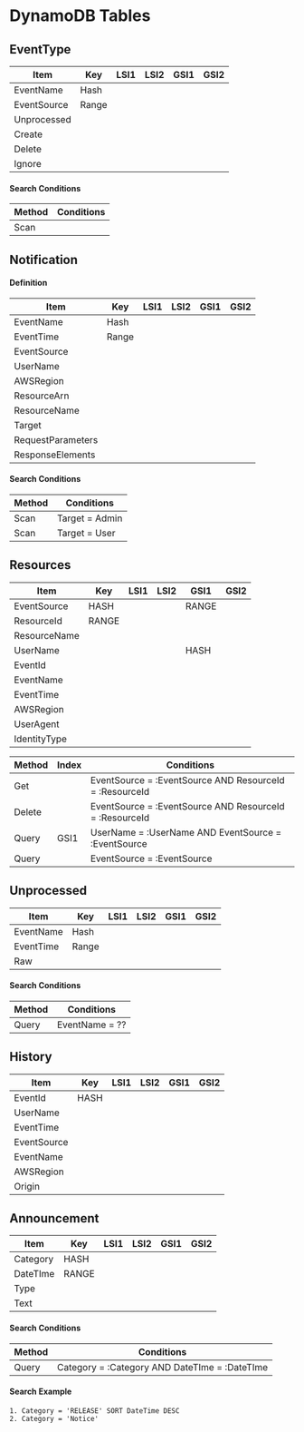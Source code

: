 # DynamoDB Tables

## EventType

| Item        | Key   | LSI1 | LSI2 | GSI1 | GSI2 |
| ----------- | ----- | ---- | ---- | ---- | ---- |
| EventName   | Hash  |      |      |      |      |
| EventSource | Range |      |      |      |      |
| Unprocessed |       |      |      |      |      |
| Create      |       |      |      |      |      |
| Delete      |       |      |      |      |      |
| Ignore      |       |      |      |      |      |

#### Search Conditions

| Method | Conditions |
| ------ | ---------- |
| Scan   |            |

## Notification

#### Definition

| Item              | Key   | LSI1 | LSI2 | GSI1 | GSI2 |
| ----------------- | ----- | ---- | ---- | ---- | ---- |
| EventName         | Hash  |      |      |      |      |
| EventTime         | Range |      |      |      |      |
| EventSource       |       |      |      |      |      |
| UserName          |       |      |      |      |      |
| AWSRegion         |       |      |      |      |      |
| ResourceArn       |       |      |      |      |      |
| ResourceName      |       |      |      |      |      |
| Target            |       |      |      |      |      |
| RequestParameters |       |      |      |      |      |
| ResponseElements  |       |      |      |      |      |

#### Search Conditions

| Method | Conditions     |
| ------ | -------------- |
| Scan   | Target = Admin |
| Scan   | Target = User  |

## Resources

| Item         | Key   | LSI1 | LSI2 | GSI1  | GSI2 |
| ------------ | ----- | ---- | ---- | ----- | ---- |
| EventSource  | HASH  |      |      | RANGE |      |
| ResourceId   | RANGE |      |      |       |      |
| ResourceName |       |      |      |       |      |
| UserName     |       |      |      | HASH  |      |
| EventId      |       |      |      |       |      |
| EventName    |       |      |      |       |      |
| EventTime    |       |      |      |       |      |
| AWSRegion    |       |      |      |       |      |
| UserAgent    |       |      |      |       |      |
| IdentityType |       |      |      |       |      |

| Method | Index | Conditions                                              |
| ------ | ----- | ------------------------------------------------------- |
| Get    |       | EventSource = :EventSource AND ResourceId = :ResourceId |
| Delete |       | EventSource = :EventSource AND ResourceId = :ResourceId |
| Query  | GSI1  | UserName = :UserName AND EventSource = :EventSource     |
| Query  |       | EventSource = :EventSource                              |

## Unprocessed

| Item      | Key   | LSI1 | LSI2 | GSI1 | GSI2 |
| --------- | ----- | ---- | ---- | ---- | ---- |
| EventName | Hash  |      |      |      |      |
| EventTime | Range |      |      |      |      |
| Raw       |       |      |      |      |      |

#### Search Conditions

| Method | Conditions     |
| ------ | -------------- |
| Query  | EventName = ?? |

## History

| Item        | Key  | LSI1 | LSI2 | GSI1 | GSI2 |
| ----------- | ---- | ---- | ---- | ---- | ---- |
| EventId     | HASH |      |      |      |      |
| UserName    |      |      |      |      |      |
| EventTime   |      |      |      |      |      |
| EventSource |      |      |      |      |      |
| EventName   |      |      |      |      |      |
| AWSRegion   |      |      |      |      |      |
| Origin      |      |      |      |      |      |

## Announcement

| Item     | Key   | LSI1 | LSI2 | GSI1 | GSI2 |
| -------- | ----- | ---- | ---- | ---- | ---- |
| Category | HASH  |      |      |      |      |
| DateTIme | RANGE |      |      |      |      |
| Type     |       |      |      |      |      |
| Text     |       |      |      |      |      |

#### Search Conditions

| Method | Conditions                                    |
| ------ | --------------------------------------------- |
| Query  | Category = :Category AND DateTIme = :DateTIme |

#### Search Example

```
1. Category = 'RELEASE' SORT DateTime DESC
2. Category = 'Notice'
```
